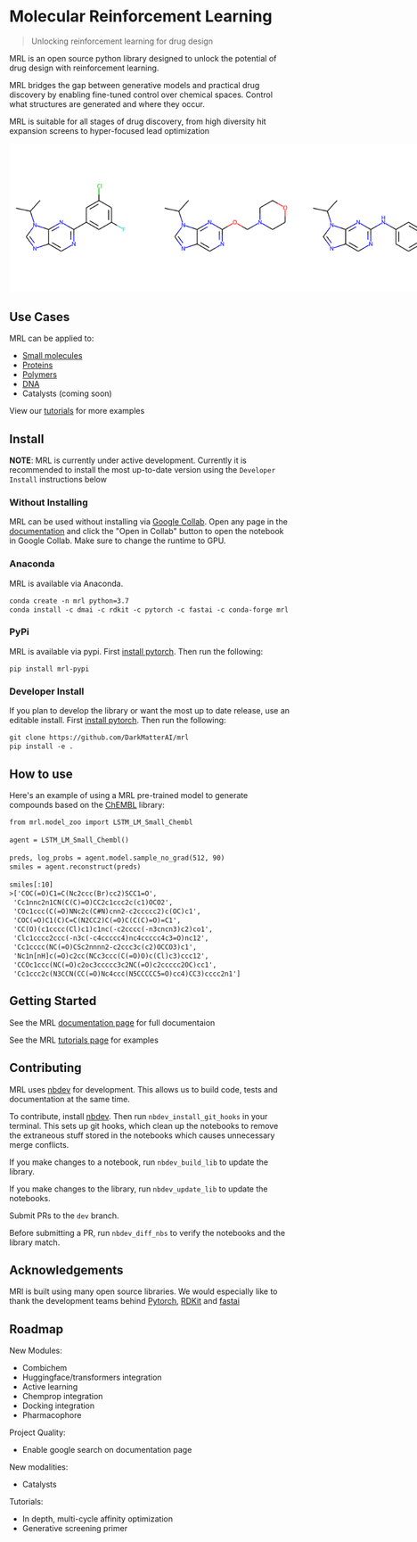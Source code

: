 # Molecular Reinforcement Learning
> Unlocking reinforcement learning for drug design


MRL is an open source python library designed to unlock the potential of drug design with reinforcement learning. 

MRL bridges the gap between generative models and practical drug discovery by enabling fine-tuned control over chemical spaces. Control what structures are generated and where they occur.

MRL is suitable for all stages of drug discovery, from high diversity hit expansion screens to hyper-focused lead optimization

<img src="nbs/files/mols.png" width="800" alt="rgroup optimization" style="max-width: 800px">

## Use Cases

MRL can be applied to:
- [Small molecules](https://darkmatterai.github.io/mrl/tutorials.html#Small-Molecules)
- [Proteins](https://darkmatterai.github.io/mrl/tutorials.html#Proteins)
- [Polymers](https://darkmatterai.github.io/mrl/tutorials.html#Polymers)
- [DNA](https://darkmatterai.github.io/mrl/tutorials.html#DNA)
- Catalysts (coming soon)

View our [tutorials](https://darkmatterai.github.io/mrl/tutorials.html) for more examples

## Install

__NOTE__: MRL is currently under active development. Currently it is recommended to install the most up-to-date version using the `Developer Install` instructions below

### Without Installing

MRL can be used without installing via [Google Collab](https://colab.research.google.com/notebooks/intro.ipynb). Open any page in the [documentation](https://darkmatterai.github.io/mrl/) and click the "Open in Collab" button to open the notebook in Google Collab. Make sure to change the runtime to GPU.

### Anaconda

MRL is available via Anaconda.

```
conda create -n mrl python=3.7
conda install -c dmai -c rdkit -c pytorch -c fastai -c conda-forge mrl
```

### PyPi

MRL is available via pypi. First [install pytorch](https://pytorch.org/get-started/locally/). Then run the following:

```
pip install mrl-pypi
```

### Developer Install 

If you plan to develop the library or want the most up to date release, use an editable install. First [install pytorch](https://pytorch.org/get-started/locally/). Then run the following:

```
git clone https://github.com/DarkMatterAI/mrl
pip install -e .
```

## How to use

Here's an example of using a MRL pre-trained model to generate compounds based on the [ChEMBL](https://www.ebi.ac.uk/chembl/) library:

```
from mrl.model_zoo import LSTM_LM_Small_Chembl

agent = LSTM_LM_Small_Chembl()

preds, log_probs = agent.model.sample_no_grad(512, 90)
smiles = agent.reconstruct(preds)

smiles[:10]
>['COC(=O)C1=C(Nc2ccc(Br)cc2)SCC1=O',
 'Cc1nnc2n1CN(C(C)=O)CC2c1ccc2c(c1)OCO2',
 'COc1ccc(C(=O)NNc2c(C#N)cnn2-c2ccccc2)c(OC)c1',
 'COC(=O)C1(C)C=C(N2CC2)C(=O)C(C(C)=O)=C1',
 'CC(O)(c1cccc(Cl)c1)c1nc(-c2cccc(-n3cncn3)c2)co1',
 'Clc1cccc2ccc(-n3c(-c4ccccc4)nc4ccccc4c3=O)nc12',
 'Cc1cccc(NC(=O)CSc2nnnn2-c2ccc3c(c2)OCCO3)c1',
 'Nc1n[nH]c(=O)c2cc(NCc3ccc(C(=O)O)c(Cl)c3)ccc12',
 'CCOc1ccc(NC(=O)c2oc3ccccc3c2NC(=O)c2ccccc2OC)cc1',
 'Cc1ccc2c(N3CCN(CC(=O)Nc4ccc(N5CCCCC5=O)cc4)CC3)cccc2n1']
```

## Getting Started

See the MRL [documentation page](https://darkmatterai.github.io/mrl/) for full documentaion

See the MRL [tutorials page](https://darkmatterai.github.io/mrl/tutorials.html) for examples

## Contributing

MRL uses [nbdev](https://github.com/fastai/nbdev) for development. This allows us to build code, tests and documentation at the same time.

To contribute, install [nbdev](https://github.com/fastai/nbdev). Then run `nbdev_install_git_hooks` in your terminal. This sets up git hooks, which clean up the notebooks to remove the extraneous stuff stored in the notebooks which causes unnecessary merge conflicts.

If you make changes to a notebook, run `nbdev_build_lib` to update the library.

If you make changes to the library, run `nbdev_update_lib` to update the notebooks.

Submit PRs to the `dev` branch.

Before submitting a PR, run `nbdev_diff_nbs` to verify the notebooks and the library match.

## Acknowledgements

MRl is built using many open source libraries. We would especially like to thank the development teams behind [Pytorch](https://github.com/pytorch/pytorch), [RDKit](https://github.com/rdkit/rdkit) and [fastai](https://github.com/fastai)

## Roadmap

New Modules:
- Combichem
- Huggingface/transformers integration
- Active learning
- Chemprop integration
- Docking integration
- Pharmacophore

Project Quality:
- Enable google search on documentation page

New modalities:
- Catalysts

Tutorials:
- In depth, multi-cycle affinity optimization
- Generative screening primer
